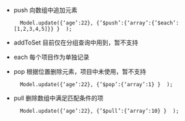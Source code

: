 - push 向数组中追加元素
  ```
	Model.update({‘age’:22}, {’$push’:{‘array’:{’$each’: [1,2,3,4,5]}} }  );
  ```

- addToSet 目前仅在分组查询中用到，暂不支持

- each 每个项目作为单独记录

- pop 根据位置删除元素，项目中未使用，暂不支持
  ```
	Model.update({‘age’:22}, {’$pop’:{‘array’:1} }  );
  ```

- pull 删除数组中满足匹配条件的项
  ```
	Model.update({‘age’:22}, {’$pull’:{‘array’:10} }  );
  ```
